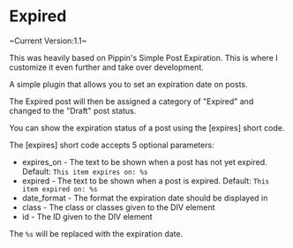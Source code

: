 Expired
======================
~Current Version:1.1~

This was heavily based on Pippin's Simple Post Expiration. This is where I customize it even further and take over development.

A simple plugin that allows you to set an expiration date on posts. 

The Expired post will then be assigned a category of "Expired" and changed to the "Draft" post status.

You can show the expiration status of a post using the [expires] short code.

The [expires] short code accepts 5 optional parameters:
- expires_on - The text to be shown when a post has not yet expired. Default: `This item expires on: %s`
- expired - The text to be shown when a post is expired. Default: `This item expired on: %s`
- date_format - The format the expiration date should be displayed in
- class - The class or classes given to the DIV element
- id - The ID given to the DIV element

The `%s` will be replaced with the expiration date.

